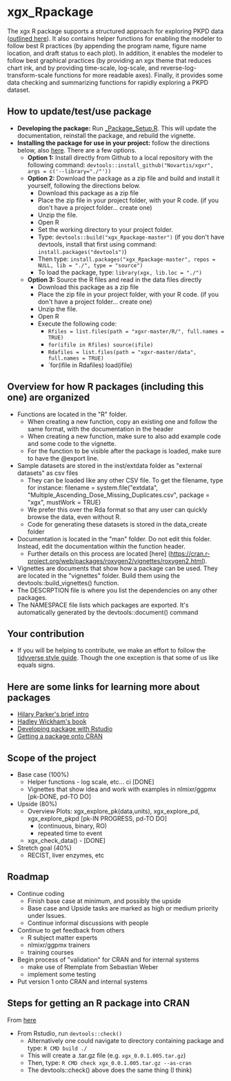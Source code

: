 # xgx_Rpackage

The xgx R package supports a structured approach for exploring PKPD data ([outlined here](http://opensource.nibr.com/xgx)).  It also contains helper functions for enabling the modeler to follow best R practices (by appending the program name, figure name location, and draft status to each plot).  In addition, it enables the modeler to follow best graphical practices (by providing an xgx theme that reduces chart ink, and by providing time-scale, log-scale, and reverse-log-transform-scale functions for more readable axes).  Finally, it provides some data checking and summarizing functions for rapidly exploring a PKPD dataset.

## How to update/test/use package
* **Developing the package:** Run [_Package_Setup.R](_Package_Setup.R).  This will update the documentation, reinstall the package, and rebuild the vignette.
* **Installing the package for use in your project:** follow the directions below, also [here](_Package_Install_New_User.R).  There are a few options.
  * **Option 1:** Install directly from Github to a local repository with the following command: `devtools::install_github("Novartis/xgxr", args = c('--library="./"'))`
  * **Option 2:** Download the package as a zip file and build and install it yourself, following the directions below.
    * Download this package as a zip file
    * Place the zip file in your project folder, with your R code. (if you don't have a project folder... create one)
    * Unzip the file.  
    * Open R 
    * Set the working directory to your project folder.
    * Type: `devtools::build("xgx_Rpackage-master")` (if you don't have devtools, install that first using command: `install.packages("devtools")`)
    * Then type: `install.packages("xgx_Rpackage-master", repos = NULL, lib = "./", type = "source")`
    * To load the package, type: `library(xgx, lib.loc = "./")`
  * **Option 3:** Source the R files and read in the data files directly
    * Download this package as a zip file
    * Place the zip file in your project folder, with your R code. (if you don't have a project folder... create one)
    * Unzip the file.  
    * Open R
    * Execute the following code:
      * `Rfiles = list.files(path = "xgxr-master/R/", full.names = TRUE)`
      * `for(ifile in Rfiles) source(ifile)`
      * `Rdafiles = list.files(path = "xgxr-master/data", full.names = TRUE)`
      * `for(ifile in Rdafiles) load(ifile)
  

## Overview for how R packages (including this one) are organized
* Functions are located in the "R" folder.  
  * When creating a new function, copy an existing one and follow the same format, with the documentation in the header
  * When creating a new function, make sure to also add example code and some code to the vignette.
  * For the function to be visible after the package is loaded, make sure to have the @export line.  
* Sample datasets are stored in the inst/extdata folder as "external datasets" as csv files
  * They can be loaded like any other CSV file.  To get the filename, type for instance: filename   = system.file("extdata", "Multiple_Ascending_Dose_Missing_Duplicates.csv", package = "xgx", mustWork = TRUE)
  * We prefer this over the Rda format so that any user can quickly browse the data, even without R.
  * Code for generating these datasets is stored in the data_create folder
* Documentation is located in the "man" folder.  Do not edit this folder.  Instead, edit the documentation within the function header.  
  * Further details on this process are located [here] (https://cran.r-project.org/web/packages/roxygen2/vignettes/roxygen2.html).
* Vignettes are documents that show how a package can be used.  They are located in the "vignettes" folder.  Build them using the devtools::build_vignettes() function.
* The DESCRPTION file is where you list the dependencies on any other packages.
* The NAMESPACE file lists which packages are exported.  It's automatically generated by the devtools::document() command

## Your contribution
* If you will be helping to contribute, we make an effort to follow the [tidyverse style guide](https://style.tidyverse.org/index.html).  Though the one exception is that some of us like equals signs.

## Here are some links for learning more about packages
* [Hilary Parker's brief intro](https://hilaryparker.com/2014/04/29/writing-an-r-package-from-scratch/)
* [Hadley Wickham's book](http://r-pkgs.had.co.nz/)
* [Developing package with Rstudio](https://support.rstudio.com/hc/en-us/articles/200486488-Developing-Packages-with-RStudio)
* [Getting a package onto CRAN](https://cran.r-project.org/web/packages/policies.html)

## Scope of the project
* Base case (100%)
    * Helper functions - log scale, etc… ci [DONE]
    * Vignettes that show idea and work with examples in nlmixr/ggpmx [pk-DONE, pd-TO DO]
* Upside (80%)
    * Overview Plots: xgx_explore_pk(data,units), xgx_explore_pd, xgx_explore_pkpd [pk-IN PROGRESS, pd-TO DO]
      * (continuous, binary, RO)
      * repeated time to event
    * xgx_check_data() - [DONE]
* Stretch goal (40%)
    * RECIST, liver enzymes, etc

## Roadmap
* Continue coding
    * Finish base case at minimum, and possibly the upside
    * Base case and Upside tasks are marked as high or medium priority under Issues.
    * Continue informal discussions with people
* Continue to get feedback from others
    * R subject matter experts
    * nlmixr/ggpmx trainers
    * training courses
* Begin process of "validation" for CRAN and for internal systems
    * make use of Rtemplate from Sebastian Weber
    * implement some testing
* Put version 1 onto CRAN and internal systems

## Steps for getting an R package into CRAN

From [here](https://kbroman.org/pkg_primer/pages/cran.html)
* From Rstudio, run `devtools::check()`
    * Alternatively one could navigate to directory containing package and type: `R CMD build ./`  
    * This will create a .tar.gz file (e.g. `xgx_0.0.1.005.tar.gz`)
    * Then, type: `R CMD check xgx_0.0.1.005.tar.gz --as-cran`
    * The devtools::check() above does the same thing (I think)
